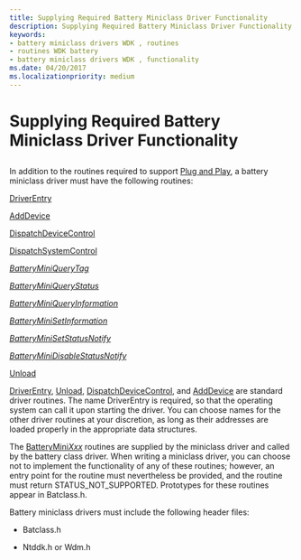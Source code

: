 ```yaml
---
title: Supplying Required Battery Miniclass Driver Functionality
description: Supplying Required Battery Miniclass Driver Functionality
keywords:
- battery miniclass drivers WDK , routines
- routines WDK battery
- battery miniclass drivers WDK , functionality
ms.date: 04/20/2017
ms.localizationpriority: medium
---
```


# Supplying Required Battery Miniclass Driver Functionality


## <span id="ddk_supplying_required_battery_miniclass_driver_functionality_dg"></span><span id="DDK_SUPPLYING_REQUIRED_BATTERY_MINICLASS_DRIVER_FUNCTIONALITY_DG"></span>


In addition to the routines required to support [Plug and Play](../kernel/introduction-to-plug-and-play.md), a battery miniclass driver must have the following routines:

[DriverEntry](driverentry-routine-of-a-battery-miniclass-driver.md)

[AddDevice](adddevice-routine-of-a-battery-miniclass-driver.md)

[DispatchDeviceControl](dispatchdevicecontrol-routine-of-a-battery-miniclass-driver.md)

[DispatchSystemControl](dispatchsystemcontrol-routine-of-a-battery-miniclass-driver.md)

[*BatteryMiniQueryTag*](/windows/win32/api/batclass/nc-batclass-bclass_query_tag_callback)

[*BatteryMiniQueryStatus*](/windows/win32/api/batclass/nc-batclass-bclass_query_status_callback)

[*BatteryMiniQueryInformation*](/windows/win32/api/batclass/nc-batclass-bclass_query_information_callback)

[*BatteryMiniSetInformation*](/windows/win32/api/batclass/nc-batclass-bclass_set_information_callback)

[*BatteryMiniSetStatusNotify*](/windows/win32/api/batclass/nc-batclass-bclass_set_status_notify_callback)

[*BatteryMiniDisableStatusNotify*](/windows/win32/api/batclass/nc-batclass-bclass_disable_status_notify_callback)

[Unload](unload-routine-of-a-battery-miniclass-driver.md)

[DriverEntry](driverentry-routine-of-a-battery-miniclass-driver.md), [Unload](unload-routine-of-a-battery-miniclass-driver.md), [DispatchDeviceControl](dispatchdevicecontrol-routine-of-a-battery-miniclass-driver.md), and [AddDevice](adddevice-routine-of-a-battery-miniclass-driver.md) are standard driver routines. The name DriverEntry is required, so that the operating system can call it upon starting the driver. You can choose names for the other driver routines at your discretion, as long as their addresses are loaded properly in the appropriate data structures.

The [BatteryMini*Xxx*](/windows-hardware/drivers/ddi/_battery/) routines are supplied by the miniclass driver and called by the battery class driver. When writing a miniclass driver, you can choose not to implement the functionality of any of these routines; however, an entry point for the routine must nevertheless be provided, and the routine must return STATUS\_NOT\_SUPPORTED. Prototypes for these routines appear in Batclass.h.

Battery miniclass drivers must include the following header files:

-   Batclass.h

-   Ntddk.h or Wdm.h

